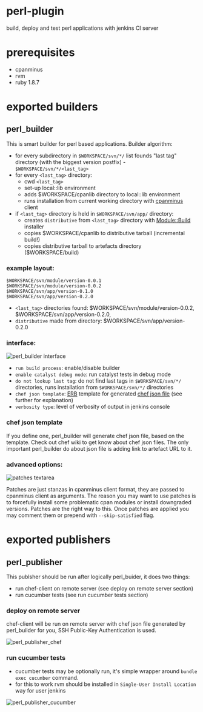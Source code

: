 perl-plugin
===========

build, deploy and test perl applications with jenkins CI server 

prerequisites
===
- cpanminus
- rvm
- ruby 1.8.7


exported builders
===

## perl_builder

This is smart builder for perl based applications. Builder algorithm:

- for every subdirectory in `$WORKSPACE/svn/*/` list founds "last tag" directory (with the biggest version postfix) -  `$WORKSPACE/svn/*/<last_tag>`
- for every `<last_tag>` directory:
    - cwd `<last_tag>`
    - set-up local::lib environment 
    - adds $WORKSPACE/cpanlib directory to local::lib environment
    - runs installation from current working directory with [cpanminus](http://search.cpan.org/perldoc?cpanm) client
- if `<last_tag>` directory is held in `$WORKSPACE/svn/app/` directory:
    - creates `distributive` from `<last_tag>` directory with [Module::Build](http://search.cpan.org/perldoc?Module%3A%3ABuild) installer 
    - copies $WORKSPACE/cpanlib to distributive tarball (incremental build!)
    - copies distributive tarball to artefacts directory ($WORKSPACE/build)


### example layout:

    $WORKSPACE/svn/module/version-0.0.1
    $WORKSPACE/svn/module/version-0.0.2
    $WORKSPACE/svn/app/version-0.1.0
    $WORKSPACE/svn/app/version-0.2.0

- `<last_tag>` directories found: $WORKSPACE/svn/module/version-0.0.2, $WORKSPACE/svn/app/version-0.2.0, 
- `distributive` made from directory: $WORKSPACE/svn/app/version-0.2.0

### interface:

![perl_builder interface](https://raw.github.com/melezhik/perl-plugin/master/images/perl-builder-interface.png "perl_builder interface")

- `run build process`: enable/disable builder
- `enable catalyst debug mode`: run catalyst tests in debug mode
- `do not lookup last tag`: do not find last tags in `$WORKSPACE/svn/*/` directories, runs installation from `$WORKSPACE/svn/*/` directories
- `chef json template`: [ERB](http://www.stuartellis.eu/articles/erb/) template for generated [chef json file](http://wiki.opscode.com/display/chef/Setting+the+run_list+in+JSON+during+run+time) (see further for explanation)
- `verbosity type`: level of verbosity of output in jenkins console

### chef json template
If you define one, perl_builder will generate chef json file, based on the template. Check out chef wiki to get know about chef json files. 
The only important perl_builder do about json file is adding link to artefact URL to it.

### advanced options:

![patches textarea](https://raw.github.com/melezhik/perl-plugin/master/images/perl_builder_patches.png "patches textarea")

Patches are just stanzas in cpanminus client format, they are passed to cpanminus client as arguments. The reason you may want to use patches is to forcefully install some problematic cpan modules 
or install downgraded versions. Patches are the right way to this. Once patches are applied you may comment them or prepend with `--skip-satisfied` flag.


exported publishers
===

## perl_publisher

This publsher should be run after logically perl_buider, it does two things:

- run chef-client on remote server (see deploy on remote server section)
- run cucumber tests (see run cucumber tests section)

### deploy on remote server
chef-client will be run on remote server with chef json file generated by perl_builder for you, SSH Public-Key Authentication is used.

![perl_publisher_chef](https://raw.github.com/melezhik/perl-plugin/master/images/perl_publisher_chef.png "perl_publisher_chef interface")

### run cucumber tests
- cucumber tests may be optionally run, it's simple wrapper around `bundle exec cucumber` command. 
- for this to work rvm should be installed in `Single-User Install Location` way for user jenkins 

![perl_publisher_cucumber](https://raw.github.com/melezhik/perl-plugin/master/images/perl_publisher_cucumber.png "perl_publisher_cucumber interface")





